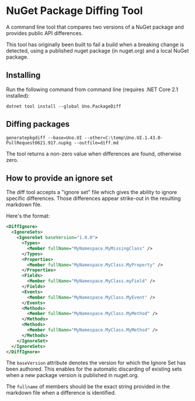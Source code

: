 # NuGet Package Diffing Tool

A command line tool that compares two versions of a NuGet package and provides public API differences.

This tool has originally been built to fail a build when a breaking change is detected, using a
published nuget package (in nuget.org) and a local NuGet package.

## Installing

Run the following command from command line (requires .NET Core 2.1 installed):

```
dotnet tool install --global Uno.PackageDiff
```

## Diffing packages

```
generatepkgdiff --base=Uno.UI --other=C:\temp\Uno.UI.1.43.0-PullRequest0621.917.nupkg --outfile=diff.md
```

The tool returns a non-zero value when differences are found, otherwise zero.

## How to provide an ignore set

The diff tool accepts a "ignore set" file which gives the ability to ignore specific differences. Those differences appear strike-out in the resulting markdown file.

Here's the format:

```xml
<DiffIgnore>
  <IgnoreSets>
    <IgnoreSet baseVersion="1.0.0">
      <Types>
        <Member fullName="MyNamespace.MyMissingClass" />
      </Types>
      <Properties>
        <Member fullName="MyNamespace.MyClass.MyProperty" />
      </Properties>
      <Fields>
        <Member fullName="MyNamespace.MyClass.myField" />
      </Fields>
      <Events>
        <Member fullName="MyNamespace.MyClass.MyEvent" />
      </Events>
      <Methods>
        <Member fullName="MyNamespace.MyClass.MyMethod" />
      </Methods>
      <Methods>
        <Member fullName="MyNamespace.MyClass.MyMethod" />
      </Methods>
    </IgnoreSet>
  </IgnoreSets>
</DiffIgnore>
```

The `baseVersion` attribute denotes the version for which the Ignore Set has been authored. This enables for the automatic discarding of existing sets when a new package version is published in nuget.org.

The `fullname` of members should be the exact string provided in the markdown file when a difference is identified.
